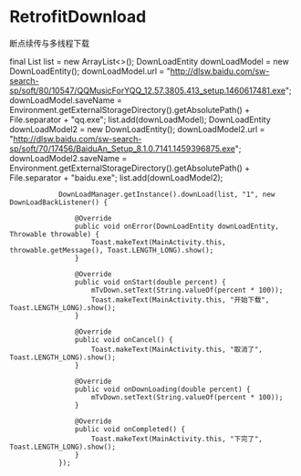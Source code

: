 # RetrofitDownload
断点续传与多线程下载

   final List<DownLoadEntity> list = new ArrayList<>();
                DownLoadEntity downLoadModel = new DownLoadEntity();
                downLoadModel.url = "http://dlsw.baidu.com/sw-search-sp/soft/80/10547/QQMusicForYQQ_12.57.3805.413_setup.1460617481.exe";
                downLoadModel.saveName = Environment.getExternalStorageDirectory().getAbsolutePath() + File.separator + "qq.exe";
                list.add(downLoadModel);
                DownLoadEntity downLoadModel2 = new DownLoadEntity();
                downLoadModel2.url = "http://dlsw.baidu.com/sw-search-sp/soft/70/17456/BaiduAn_Setup_8.1.0.7141.1459396875.exe";
                downLoadModel2.saveName = Environment.getExternalStorageDirectory().getAbsolutePath() + File.separator + "baidu.exe";
                list.add(downLoadModel2);

                DownLoadManager.getInstance().downLoad(list, "1", new DownLoadBackListener() {

                    @Override
                    public void onError(DownLoadEntity downLoadEntity, Throwable throwable) {
                        Toast.makeText(MainActivity.this, throwable.getMessage(), Toast.LENGTH_LONG).show();
                    }

                    @Override
                    public void onStart(double percent) {
                        mTvDown.setText(String.valueOf(percent * 100));
                        Toast.makeText(MainActivity.this, "开始下载", Toast.LENGTH_LONG).show();
                    }

                    @Override
                    public void onCancel() {
                        Toast.makeText(MainActivity.this, "取消了", Toast.LENGTH_LONG).show();
                    }

                    @Override
                    public void onDownLoading(double percent) {
                        mTvDown.setText(String.valueOf(percent * 100));
                    }

                    @Override
                    public void onCompleted() {
                        Toast.makeText(MainActivity.this, "下完了", Toast.LENGTH_LONG).show();
                    }
                });
